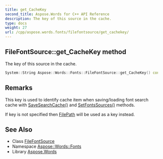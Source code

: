 ```yaml
---
title: get_CacheKey
second_title: Aspose.Words for C++ API Reference
description: The key of this source in the cache.
type: docs
weight: 27
url: /cpp/aspose.words.fonts/filefontsource/get_cachekey/
---
```

## FileFontSource::get_CacheKey method


The key of this source in the cache.

```cpp
System::String Aspose::Words::Fonts::FileFontSource::get_CacheKey() const
```

## Remarks


This key is used to identify cache item when saving/loading font search cache with [SaveSearchCache()](../) and [SetFontsSources()](../) methods.

If key is not specified then [FilePath](../get_filepath/) will be used as a key instead. 
## See Also

* Class [FileFontSource](../)
* Namespace [Aspose::Words::Fonts](../../)
* Library [Aspose.Words](../../../)
